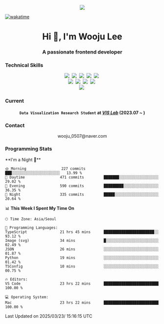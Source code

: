 <p align="center">
  <img src="https://capsule-render.vercel.app/api?type=soft&color=auto&height=150&section=header&text=wj-cosmos57&fontSize=70&animation=twinkling">
</p>

[![wakatime](https://wakatime.com/badge/user/018e39b2-cfad-45d7-ae48-52bae207fdf1.svg)](https://wakatime.com/@018e39b2-cfad-45d7-ae48-52bae207fdf1)
<h1 align="center">Hi 👋, I'm Wooju Lee</h1>
<h3 align="center">A passionate frontend developer</h3>

<h3 align="left">Technical Skills</h3>
<p align="center">
  <img src="https://img.shields.io/badge/C-A8B9CC?style=flat-square&logo=C&logoColor=white"/>&nbsp 
  <img src="https://img.shields.io/badge/C++-00599C?style=flat-square&logo=C%2B%2B&logoColor=white"/>&nbsp
  <img src="https://img.shields.io/badge/Python-3766AB?style=flat-square&logo=Python&logoColor=white"/>&nbsp 
  <img src="https://img.shields.io/badge/Java-007396?style=flat-square&logo=java&logoColor=white"/>&nbsp
  <img src="https://img.shields.io/badge/Javascript-f0db4e?style=flat-square&logo=javascript&logoColor=white"/>&nbsp 
  <br>
  <img src="https://img.shields.io/badge/CSS-1572B6?style=flat-square&logo=css3&logoColor=white"/>&nbsp 
  <img src="https://img.shields.io/badge/HTML-E34F26?style=flat-square&logo=html5&logoColor=white"/>&nbsp 
  <img src="https://img.shields.io/badge/React-61dafb?style=flat-square&logo=React&logoColor=white"/>&nbsp 
  <img src="https://img.shields.io/badge/React%20Native-61dafb?style=flat-square&logo=React&logoColor=white"/>&nbsp
  <br>
  <img src="https://img.shields.io/badge/D3.js-F9A03C?style=flat-square&logo=d3.js&logoColor=white"/>&nbsp
</p>

<h3 align="left">Current</h3>
<h4 align="center">
  <code>Data Visualization Research Student</code> at 
  <a href="http://vis.ssu.ac.kr/" target="_blank"><strong><em>VIS Lab</em></strong></a> (2023.07 ~ )
</h4>

<h3 align="left">Contact</h3>
<p align="center">
  wooju_0507@naver.com
</p>

<h3 align="left">Programming Stats</h3>
<!--START_SECTION:waka-->
**I'm a Night 🦉** 

```text
🌞 Morning                227 commits         ███░░░░░░░░░░░░░░░░░░░░░░   13.99 % 
🌆 Daytime                471 commits         ███████░░░░░░░░░░░░░░░░░░   29.02 % 
🌃 Evening                590 commits         █████████░░░░░░░░░░░░░░░░   36.35 % 
🌙 Night                  335 commits         █████░░░░░░░░░░░░░░░░░░░░   20.64 % 
```


📊 **This Week I Spent My Time On** 

```text
🕑︎ Time Zone: Asia/Seoul

💬 Programming Languages: 
TypeScript               21 hrs 45 mins      ███████████████████████░░   93.12 % 
Image (svg)              34 mins             █░░░░░░░░░░░░░░░░░░░░░░░░   02.49 % 
JSON                     26 mins             ░░░░░░░░░░░░░░░░░░░░░░░░░   01.87 % 
Python                   19 mins             ░░░░░░░░░░░░░░░░░░░░░░░░░   01.42 % 
TSConfig                 10 mins             ░░░░░░░░░░░░░░░░░░░░░░░░░   00.75 % 

🔥 Editors: 
VS Code                  23 hrs 22 mins      █████████████████████████   100.00 % 

💻 Operating System: 
Mac                      23 hrs 22 mins      █████████████████████████   100.00 % 
```


 Last Updated on 2025/03/23/ 15:16:15 UTC
<!--END_SECTION:waka-->

<!--
**wj-cosmos57/wj-cosmos57** is a ✨ _special_ ✨ repository because its `README.md` (this file) appears on your GitHub profile.

Here are some ideas to get you started:

- 🔭 I’m currently working on ...
- 🌱 I’m currently learning ...
- 👯 I’m looking to collaborate on ...
- 🤔 I’m looking for help with ...
- 💬 Ask me about ...
- 📫 How to reach me: ...
- 😄 Pronouns: ...
- ⚡ Fun fact: ...
-->
